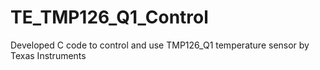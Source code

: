 # TE_TMP126_Q1_Control
Developed C code to control and use TMP126_Q1 temperature sensor by Texas Instruments
